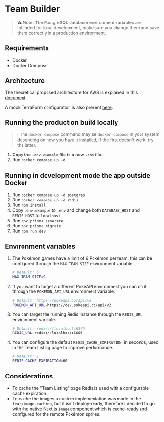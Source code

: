 # Team Builder

> ⚠️ Note: The PostgreSQL database environment variables are intended for local development, make sure you change them and save them correctly in a production environment.

## Requirements

- Docker
- Docker Compose

## Architecture

The theoretical proposed architecture for AWS is explained in this [document](/docs/ARCHITECTURE.pdf).

A mock TerraForm configuration is also present [here](/docs/main.tf).

## Running the production build locally

> ℹ️ The `docker compose` command may be `docker-compose` in your system depending on how you have it installed, if the first doesn't work, try the latter.

1. Copy the `.env.example` file to a new `.env` file.
2. Run `docker compose up -d`

## Running in development mode the app outside Docker

1. Run `docker compose up -d postgres`
2. Run `docker compose up -d redis`
3. Run `npm install`
4. Copy `.env.example` to `.env` and change both `DATABASE_HOST` and `REDIS_HOST` to `localhost`
5. Run `npx prisma generate`
6. Run `npx prisma migrate`
7. Run `npm run dev`

## Environment variables

1. The Pokémon games have a limit of 6 Pokémon per team, this can be configured through the `MAX_TEAM_SIZE` environment variable.

    ```sh
    # Default: 6
    MAX_TEAM_SIZE=9
    ```

2. If you want to target a different PokéAPI environment you can do it through the `POKEMON_API_URL` environment variable.

    ```sh
    # Default: https://pokeapi.co/api/v2
    POKEMON_API_URL=https://dev.pokeapi.co/api/v2
    ```

3. You can target the running Redis instance through the `REDIS_URL` environment variable.

    ```sh
    # Default: redis://localhost:6379
    REDIS_URL=redis://localhost:6666
    ```

4. You can configure the default `REDIS_CACHE_EXPIRATION`, in seconds, used in the Team Listing page to improve performance.

    ```sh
    # Default: 1
    REDIS_CACHE_EXPIRATION=60
    ```

## Considerations

- To cache the "Team Listing" page Redis is used with a configurable cache expiration.
- To cache the images a custom implementation was made in the `feat/image-caching`, but it isn't deploy-ready, therefore I decided to go with the native Next.js `Image` component which is cache-ready and configured for the remote Pokémon sprites.
